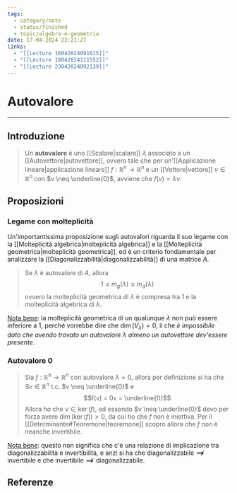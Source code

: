 ```yaml
---
tags:
  - category/note
  - status/finished
  - topic/algebra-e-geometria
date: 17-04-2024 22:21:27
links:
  - "[[Lecture 16042024091615]]"
  - "[[Lecture 18042024111552]]"
  - "[[Lecture 23042024092139]]"
---
```

# Autovalore
---
## Introduzione
> Un **autovalore** è uno [[Scalare|scalare]] $\lambda$ associato a un [[Autovettore|autovettore]], ovvero tale che per un'[[Applicazione lineare|applicazione lineare]] $f: \mathbb{R}^{n} \to \mathbb{R}^{n}$ e un [[Vettore|vettore]] $v \in \mathbb{R}^{n}$ con $v \neq \underline{0}$, avviene che $f(v) = \lambda v$.

## Proposizioni
### Legame con molteplicità
Un'importantissima proposizione sugli autovalori riguarda il suo legame con la [[Molteplicità algebrica|molteplicità algebrica]] e la [[Molteplicità geometrica|molteplicità geometrica]], ed è un criterio fondamentale per analizzare la [[Diagonalizzabilità|diagonalizzabilità]] di una matrice $A$.

> Se $\lambda$ è autovalore di $A$, allora
> $$1 \leq m_{g}(\lambda) \leq m_{a}(\lambda)$$
> ovvero la molteplicità geometrica di $\lambda$ è compresa tra 1 e la molteplicità algebrica di $\lambda$.

<u>Nota bene</u>: la molteplicità geometrica di un qualunque $\lambda$ non può essere inferiore a 1, perché vorrebbe dire che $\dim(V_{\lambda}) = 0$, il che _è impossibile dato che avendo trovato un autovalore $\lambda$ almeno un autovettore dev'essere presente_.

### Autovalore $0$
> Sia $f: \mathbb{R}^{n} \to \mathbb{R}^{n}$ con autovalore $\lambda = 0$, allora per definizione si ha che $\exists v \in \mathbb{R}^{n}$ t.c. $v \neq \underline{0}$ e
> $$f(v) = 0v = \underline{0}$$
> Allora ho che $v \in \ker(f)$, ed essendo $v \neq \underline{0}$ devo per forza avere $\dim(\ker(f)) > 0$, da cui ho che $f$ non è iniettiva. Per il [[Determinante#Teoremone|teoremone]] scopro allora che $f$ non è neanche invertibile.

<u>Nota bene</u>: questo non significa che c'è una relazione di implicazione tra diagonalizzabilità e invertibilità, e anzi si ha che $\text{diagonalizzabile} \not \implies \text{invertibile}$ e che $\text{invertibile} \not \implies \text{diagonalizzabile}$.

## Referenze